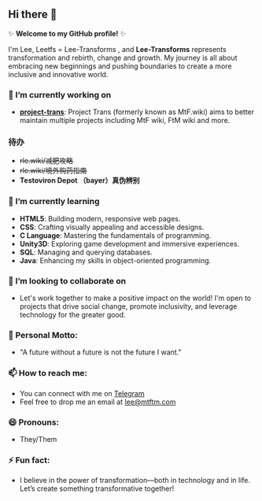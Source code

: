 ## Hi there 👋 

✨ **Welcome to my GitHub profile!** ✨

I'm Lee, Leetfs = Lee-Transforms , and **Lee-Transforms** represents transformation and rebirth, change and growth. My journey is all about embracing new beginnings and pushing boundaries to create a more inclusive and innovative world.

### 🔭 I’m currently working on
- **[project-trans](https://github.com/project-trans)**: Project Trans (formerly known as MtF.wiki) aims to better maintain multiple projects including MtF wiki, FtM wiki and more.

### 待办
- ~~rle.wiki/减肥攻略~~
- ~~rle.wiki/境外购药指南~~
- **Testoviron Depot （bayer）真伪辨别**

### 🌱 I’m currently learning
- **HTML5**: Building modern, responsive web pages.
- **CSS**: Crafting visually appealing and accessible designs.
- **C Language**: Mastering the fundamentals of programming.
- **Unity3D**: Exploring game development and immersive experiences.
- **SQL**: Managing and querying databases.
- **Java**: Enhancing my skills in object-oriented programming.

### 👯 I’m looking to collaborate on
- Let's work together to make a positive impact on the world! I'm open to projects that drive social change, promote inclusivity, and leverage technology for the greater good.

### 💬 Personal Motto:
- "A future without a future is not the future I want."

### 📫 How to reach me:
- You can connect with me on [Telegram](https://t.me/mtflee)
- Feel free to drop me an email at lee@mtftm.com

### 😄 Pronouns:
- They/Them

### ⚡ Fun fact:
- I believe in the power of transformation—both in technology and in life. Let’s create something transformative together!
